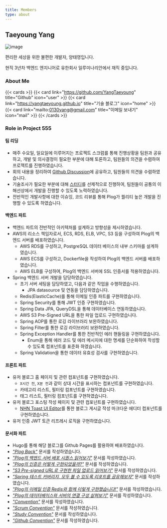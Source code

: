 ```yaml
---
title: Members
type: about
---
```


## Taeyoung Yang

![image](/asset/images/taeyoung_yang_profile.jpeg)

편리한 세상을 위한 불편한 개발자, 양태영입니다. 

현직 3년차 백엔드 엔지니어로 유한회사 일루미나리안에서 재직 중입니다.

### About Me
{{< cards >}}
{{< card link="https://github.com/YangTaeyoung" title="Github" icon="user" >}}
{{< card link="https://yangtaeyoung.github.io" title="기술 블로그" icon="home" >}}
{{< card link="mailto:0130yang@gmail.com" title="이메일 보내기" icon="mail" >}}
{{< /cards >}}

### Role in Project 555
#### 팀 리딩
- 매주 수요일, 일요일에 이루어지는 프로젝트 스크럼를 통해 진행상황을 팀원과 공유하고, 개발 및 의사결정이 필요한 부분에 대해 토론하고, 팀원들의 의견을 수렴하여 프로젝트를 진행하였습니다.
- 회의 내용을 정리하여 [Github Discussion](https://github.com/project-555/project-555/discussions/categories/scrum)에 공유하고, 팀원들의 의견을 수렴하였습니다.
- 기술조사가 필요한 부분에 대해 [스터디](https://github.com/project-555/plog-study)를 선제적으로 진행하여, 팀원들이 공통의 이해선상에서 개발을 진행할 수 있도록 노력하였습니다.
- 전반적인 개발사항에 대한 이슈잉, 코드 리뷰를 통해 Plog가 퀄리티 높은 개발을 진행할 수 있도록 하였습니다.

#### 백엔드 파트
- 백엔드 파트의 전반적인 아키텍처를 설계하고 방향성을 제시하였습니다.
- AWS의 리소스 책임자로서, ECS, RDS, ELB, VPC, S3 등을 구성하여 Plog의 백엔드 서버를 배포하였습니다.
    - AWS RDS를 구성하고, PostgreSQL 데이터 베이스의 내부 스키마를 설계하였습니다.
    - AWS ECS를 구성하고, Dockerfile을 작성하여 Plog의 백엔드 서버를 배포하였습니다.
    - AWS ELB를 구성하여, Plog의 백엔드 서버에 SSL 인증서를 적용하였습니다.
- Spring 백엔드 서버 개발을 담당하였습니다.
    - 초기 서버 세팅을 담당하였고, 다음과 같은 작업을 수행하였습니다.
        - JPA datasource 및 연동을 담당하였습니다.
    - Redis(ElasticCache)를 통해 이메일 인증 파트를 구현하였습니다.
    - Spring Security를 통해 JWT 인증 구현하였습니다.
    - Spring Data JPA, QueryDSL을 통해 데이터베이스 연동하였습니다.
    - AWS S3 Pre-Signed URL을 통한 파일 업로드 구현하였습니다.
    - Spring AOP를 통한 로깅 라이브러리 보완하였습니다.
    - Spring Filter를 통한 로깅 라이브러리 보완하였습니다.
    - Spring Exception Handler를 통한 전반적인 에러 핸들링을 구현하였습니다.
        - Enum을 통해 에러 코드 및 에러 메시지에 대한 명세를 단순화하여 작성할 수 있도록 컴포넌트를 표준화 하였습니다.
    - Spring Validation을 통한 데이터 유효성 검사를 구현하였습니다.

#### 프론트 파트
- 유저 블로그 홈 페이지 및 관련 컴포넌트를 구현하였습니다.
    - `X시간 전`, `X분 전`과 같이 상대 시간을 표시하는 컴포넌트를 구현하였습니다.
    - 카테고리 리스트, 필터링 컴포넌트를 구현하였습니다.
    - 태그 리스트, 필터링 컴포넌트를 구현하였습니다.
- 유저 블로그 포스팅 작성 페이지 및 관련 컴포넌트를 구현하였습니다.
    - [NHN Toast UI Editor](https://ui.toast.com/tui-editor)를 통한 블로그 게시글 작성 마크다운 에디터 컴포넌트를 구현하였습니다.
- 유저 인증 JWT 토큰 리프레시 로직을 구현하였습니다.

#### 문서화 파트
- Hugo를 통해 해당 블로그를 Github Pages를 활용하여 배포하였습니다.
- [_"Plog Back"_](/docs/plog-back/) 문서를 작성하였습니다.
- [_"Plog의 백엔드 서버 배포 시퀀스 읽어보기"_](/docs/plog-back/backend_deploy_sequence/) 문서를 작성하였습니다.
- [_"Plog의 인증은 어떻게 구현되었을까?"_](/docs/plog-back/authorization/) 문서를 작성하였습니다.
- [_"S3 Pre-signed URL로 구현한 파일 업로드 읽어보기"_](/docs/plog-back/file_upload_with_s3/) 문서를 작성하였습니다.
- [_"Spring 테스트 커버리지, 모두 볼 수 있도록 리포트를 공유해보자"_](/docs/plog-back/testing_report/) 문서를 작성하였습니다.
- [_"Plog의 이메일 인증 Redis와 함께 이렇게 구현했습니다!"_](/docs/plog-back/email_verification) 문서를 작성하였습니다.
- [_"Plog의 데이터베이스와 서버의 연결 구성 살펴보기"_](/docs/plog-back/db_server_design/) 문서를 작성하였습니다.
- [_"Convention"_](/docs/convention/) 문서를 작성하였습니다.
- [_"Scrum Convention"_](/docs/convention/scrum_convention/) 문서를 작성하였습니다.
- [_"Study Convention"_](/docs/convention/study_convention/) 문서를 작성하였습니다.
- [_"Github Convention"_](/docs/convention/github_convention/) 문서를 작성하였습니다.
